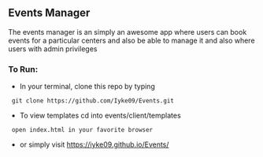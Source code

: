## Events Manager
The events manager is an simply an awesome app where users can book events for a particular centers and also be able to manage it and also where users with admin privileges

### To Run:

- In your terminal, clone this repo by typing
```
 git clone https://github.com/Iyke09/Events.git
```
- To view templates cd into events/client/templates

```
 open index.html in your favorite browser
```
- or simply visit https://iyke09.github.io/Events/
